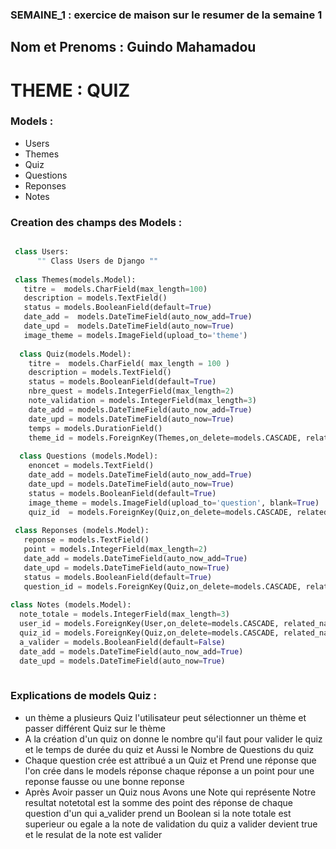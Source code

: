 ### SEMAINE_1 : exercice de maison sur le resumer de la semaine 1
## Nom et Prenoms : Guindo Mahamadou
# THEME : QUIZ

### Models :
   * Users
   * Themes
   * Quiz
   * Questions
   * Reponses
   * Notes
   
### Creation des champs des Models :
```python

 class Users:
      "" Class Users de Django ""
   
 class Themes(models.Model):
   titre =  models.CharField(max_length=100)
   description = models.TextField()
   status = models.BooleanField(default=True)
   date_add =  models.DateTimeField(auto_now_add=True)
   date_upd =  models.DateTimeField(auto_now=True)
   image_theme = models.ImageField(upload_to='theme')
     
  class Quiz(models.Model):
    titre =  models.CharField( max_length = 100 )
    description = models.TextField()
    status = models.BooleanField(default=True)
    nbre_quest = models.IntegerField(max_length=2)
    note_validation = models.IntegerField(max_length=3)
    date_add = models.DateTimeField(auto_now_add=True)
    date_upd = models.DateTimeField(auto_now=True)
    temps = models.DurationField()
    theme_id = models.ForeignKey(Themes,on_delete=models.CASCADE, related_name='theme_quiz')
     
  class Questions (models.Model):
    enoncet = models.TextField()
    date_add = models.DateTimeField(auto_now_add=True)
    date_upd = models.DateTimeField(auto_now=True)
    status = models.BooleanField(default=True)
    image_theme = models.ImageField(upload_to='question', blank=True)
    quiz_id  = models.ForeignKey(Quiz,on_delete=models.CASCADE, related_name='quiz_question')
        
 class Reponses (models.Model):
   reponse = models.TextField()
   point = models.IntegerField(max_length=2)
   date_add = models.DateTimeField(auto_now_add=True)
   date_upd = models.DateTimeField(auto_now=True)
   status = models.BooleanField(default=True)
   question_id = models.ForeignKey(Quiz,on_delete=models.CASCADE, related_name='question_reponse')
   
class Notes (models.Model):
  note_totale = models.IntegerField(max_length=3)
  user_id = models.ForeignKey(User,on_delete=models.CASCADE, related_name='user_note')
  quiz_id = models.ForeignKey(Quiz,on_delete=models.CASCADE, related_name='quiz_resultat')
  a_valider = models.BooleanField(default=False)
  date_add = models.DateTimeField(auto_now_add=True)
  date_upd = models.DateTimeField(auto_now=True)
      

```
### Explications de models Quiz  :
* un thème a plusieurs Quiz l'utilisateur peut sélectionner un thème et passer différent Quiz sur le thème
* A la création d'un quiz on donne le nombre qu'il faut pour valider le quiz et le temps de durée du quiz et Aussi le Nombre de Questions du quiz
* Chaque question crée est  attribué a un Quiz et Prend une réponse que l'on crée dans le models réponse chaque réponse a un point pour une reponse fausse ou une bonne reponse 
* Après Avoir passer un Quiz nous Avons une Note qui représente Notre resultat notetotal est la somme des point des réponse de chaque question d'un qui a_valider prend un Boolean si la note totale est superieur ou egale a la note de validation du quiz a valider devient true et le resulat  de la note est valider 








